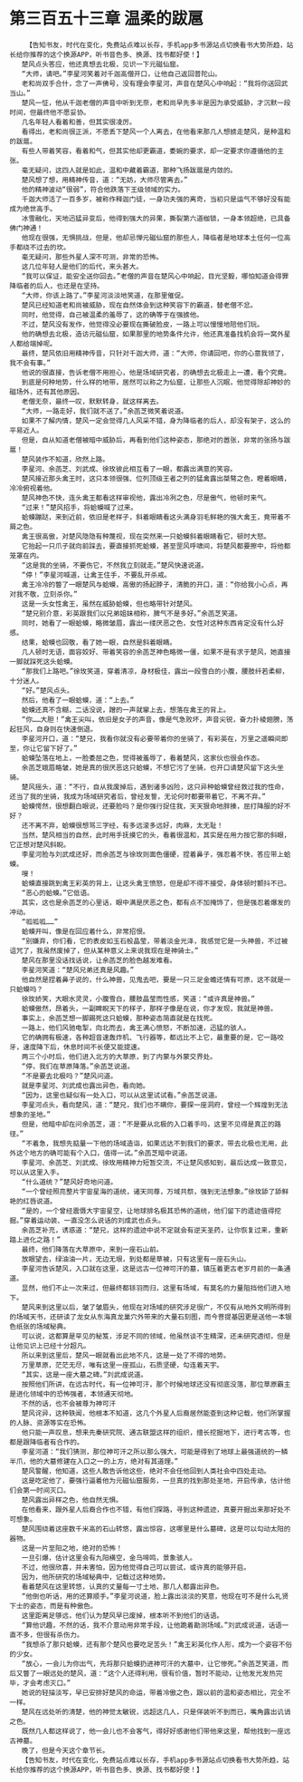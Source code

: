 # 第三百五十三章 温柔的跋扈
        【告知书友，时代在变化，免费站点难以长存，手机app多书源站点切换看书大势所趋，站长给你推荐的这个换源APP，听书音色多、换源、找书都好使！】
       楚风点头答应，他还真想去北极，见识一下元磁仙窟。
       “大师，请吧。”李星河笑着对千迦高僧开口，让他自己返回普陀山。
       老和尚双手合什，念了一声佛号，没有理会李星河，声音在楚风心中响起：“我将你送回武当山。”
       楚风一怔，他从千迦老僧的声音中听到无奈，老和尚早先多半是因为承受威胁，才沉默一段时间，但最终他不愿妥协。
       几名年轻人看着和善，但其实很凌厉。
       看得出，老和尚很正派，不愿丢下楚风一个人离去，在他看来那几人想掳走楚风，是种温和的跋扈。
       有些人带着笑容，看着和气，但其实他却更霸道，委婉的要求，却一定要求你遵循他的主张。
       毫无疑问，这四人就是如此，温和中藏着霸道，那种飞扬跋扈是内敛的。
       楚风想了想，用精神传音，道：“无妨，大师尽管离去。”
       他的精神波动“很弱”，符合他跌落下王级领域的实力。
       千迦大师活了一百多岁，被称作释迦门徒，一身功夫强的离奇，当初只是运气不够好没有能成为绝世高手。
       冰雪融化，天地迅猛异变后，他得到强大的异果，撕裂第六道枷锁，一身本领超绝，已具备佛门神通！
       他现在很强，无惧挑战，但是，他却忌惮元磁仙窟的那些人，降临者是地球本土任何一位高手都绕不过去的坎。
       毫无疑问，那些外星人深不可测，非常的恐怖。
       这几位年轻人是他们的后代，来头甚大。
       “我可以保证，能安全送你回去。”老僧的声音在楚风心中响起，目光坚毅，哪怕知道会得罪降临者的后人，也还是在坚持。
       “大师，你该上路了。”李星河淡淡地笑道，在那里催促。
       楚风已经知道老和尚被威胁，现在自然体会到这种笑容下的霸道，替老僧不忿。
       同时，他觉得，自己被温柔的羞辱了，这的确等于在强掳他。
       不过，楚风没有发作，他觉得没必要现在撕破脸皮，一路上可以慢慢地陪他们玩。
       他的确想去北极，造访元磁仙窟，如果那里的地势条件允许，他还真准备找机会将一窝外星人都给端掉呢。
       最终，楚风依旧用精神传音，只针对千迦大师，道：“大师，你请回吧，你的心意我领了，我不会有事。”
       他说的很直接，告诉老僧不用担心，他是场域研究者，的确想去北极走上一遭，看个究竟。
       到底是何种地势，什么样的地带，居然可以称之为仙窟，让那些人沉眠，他觉得除却神妙的磁场外，还有其他原因。
       老僧无奈，最终一叹，默默转身，就这样离去。
       “大师，一路走好，我们就不送了。”余菡芝微笑着说道。
       如果不了解内情，楚风一定会觉得几人风采不错，身为降临者的后人，却没有架子，这么的平易近人。
       但是，自从知道老僧被暗中威胁后，再看到他们这种姿态，那绝对的嚣张，非常的张扬与跋扈！
       楚风装作不知道，欣然上路。
       李星河、余菡芝、刘武成、徐玫彼此相互看了一眼，都露出满意的笑容。
       楚风接近那头禽王时，这只本领很强、位列顶级王者之列的猛禽露出桀骜之色，瞪着眼睛，冷冷俯视着他。
       楚风神色不快，连头禽王都看这样审视他，露出冷冽之色，尽是傲气，他顿时来气。
       “过来！”楚风招手，将蛤蟆喊了过来。
       蛤蟆蹦跶，来到近前，依旧是老样子，斜着眼睛看这头满身羽毛鲜艳的强大禽王，竟带着不屑之色。
       禽王很高傲，对楚风隐隐有种蔑视，现在突然来一只蛤蟆斜着眼睛看它，顿时大怒。
       它抬起一只爪子就向前踩去，要直接抓死蛤蟆，甚至罡风呼啸间，将楚风都要擦中，将他都笼罩在内。
       “这是我的坐骑，不要伤它，不然我立刻就走。”楚风快速说道。
       “停！”李星河喊道，让禽王住手，不要乱开杀戒。
       禽王冷冷的瞥了一眼楚风与蛤蟆，高傲的扬起脖子，清脆的开口，道：“你给我小心点，再对我不敬，立刻杀你。”
       这是一头女性禽王，虽然在威胁蛤蟆，但也略带针对楚风。
       “楚兄别介意，彩英跟我们以兄弟姐妹相称，脾气不是多好。”余菡芝笑道。
       同时，她看了一眼蛤蟆，略微皱眉，露出一缕厌恶之色，女性对这种东西肯定没有什么好感。
       结果，蛤蟆也回敬，看了她一眼，自然是斜着眼睛。
       几人顿时无语，面容姣好、带着笑容的余菡芝神色略微一僵，如果不是有求于楚风，她直接一脚就踩死这头蛤蟆。
       “那我们上路吧。”徐玫笑道，穿着清凉，身材极佳，露出一段雪白的小腹，腰肢纤若柔柳，十分迷人。
       “好。”楚风点头。
       然后，他看了一眼蛤蟆，道：“上去。”
       蛤蟆还真不含糊，二话没说，蹭的一声就窜上去，想落在禽王的背上。
       “你……大胆！”禽王尖叫，依旧是女子的声音，像是气急败坏，声音尖锐，奋力扑棱翅膀，荡起狂风，自身则在快速倒退。
       李星河开口，道：“楚兄，我看你就没有必要带着你的坐骑了，有彩英在，万里之遥瞬间即至，你让它留下好了。”
       蛤蟆坠落在地上，一脸委屈之色，觉得被羞辱了，看着楚风，这家伙也很会作态。
       余菡芝娥眉略皱，她是真的很厌恶这只蛤蟆，不想它污了坐骑，也开口请楚风留下这头坐骑。
       楚风摇头，道：“不行，自从我废掉后，遇到诸多凶险，这只异种蛤蟆曾经救过我的性命，还当了我的坐骑，我成为场域研究者后，曾经发誓，无论何时都要带着它，不离不弃。”
       蛤蟆愕然，很想翻白眼说，还要脸吗？是你强行捉住我，天天狠命地胖揍，屈打降服的好不好？
       还不离不弃，蛤蟆很想骂三字经，有多远滚多远好，肉麻，太无耻！
       当然，楚风相当的自然，此时用手抚摸它的头，看着很温和，其实是在用力按它那的斜眼，它正想对楚风斜睨。
       李星河脸与刘武成还好，而余菡芝与徐玫则面色僵硬，捏着鼻子，强忍着不快，答应带上蛤蟆。
       嗖！
       蛤蟆直接跳到禽王彩英的背上，让这头禽王愤怒，但是却不得不接受，身体顿时颤抖不已。
       “恶心的蛤蟆。”它低语。
       其实，这也是余菡芝的心里话，眼中满是厌恶之色，都有点不加掩饰了，但是强忍着爆发的冲动。
       “呱呱呱……”
       蛤蟆开叫，像是在回应着什么，非常招恨。
       “别嫌弃，你们看，它的表皮如玉石般晶莹，带着淡金光泽，我感觉它是一头神兽，不过被诅咒了，我虽然废掉了，但从某种意义上来说我现在是神骑士。”
       楚风在那里没话找话说，让余菡芝的脸色越发难看。
       李星河笑道：“楚风兄弟还真是风趣。”
       他自然是捏着鼻子说的，什么神兽，见鬼去吧，要是一只三足金蟾还情有可原，这不就是一只蛤蟆吗？
       徐玫娇笑，大眼水灵灵，小腹雪白，腰肢晶莹而性感，笑道：“或许真是神兽。”
       蛤蟆傲然，昂着头，一副睥睨天下的样子，那样子像是在说，你才发现，我就是神兽。
       事实上，余菡芝想一脚踢死这只蛤蟆，那种姿态简直就是在找死。
       一路上，他们风驰电掣，向北而去，禽王满心愤怒，不断加速，迅猛的骇人。
       它的确拥有极速，各种超音速轰炸机、飞行器等，都远比不上它，最重要的是，它一路咬牙，速度降下后，休息时间不长便又能提速。
       两三个小时后，他们进入北方的大草原，到了内蒙与外蒙交界处。
       “停，我们在草原降落。”余菡芝说道。
       “不是要去北极吗？”楚风问道。
       就是李星河、刘武成也露出异色，看向她。
       “因为，这里也疑似有一处入口，可以从这里试试看。”余菡芝说道。
       李星河点头，看向楚风，道：“楚兄，我们也不瞒你，要探一座洞府，曾经一个辉煌到无法想象的圣地。”
       但是，他暗中却在问余菡芝，道：“不是要从北极的入口着手吗，这里不见得是真正的路径。”
       “不着急，我想先掂量一下他的场域造诣，如果远达不到我们的要求，带去北极也无用，此外这个地方的确可能有个入口，值得一试。”余菡芝暗中说道。
       李星河、余菡芝、刘武成、徐玫用精神力短暂交流，不让楚风感知到，最后达成一致意见，可以从这里入手。
       “什么道统？”楚风好奇地问道。
       “一个曾经照亮整片宇宙星海的道统，诸天同尊，万域共祭，强到无法想象。”徐玫舔了舔鲜艳的红唇说道。
       “是的，一个曾经震慑大宇宙星空，让地球排名极其恐怖的道统，他们留下的遗迹值得挖掘。”穿着运动装、一直没怎么说话的刘成武也点头。
       余菡芝补充，诱惑道：“楚兄，这样的遗迹中说不定就会有逆天圣药，让你恢复过来，重新踏上进化之路！”
       最终，他们降落在大草原中，来到一座石山前。
       放眼望去，绿油油一片，无边无垠，到处都是草被，只有这里有一座石头山。
       李星河告诉楚风，入口就在这里，这是远古一位神可汗的墓，镇压着更古老岁月前的一条通道。
       显然，他们不止一次来过，但最终都铩羽而归，这里有场域，有莫名的力量阻挡他们进入地下。
       楚风来到这里以后，皱了皱眉头，他现在对场域的研究涉足很广，不仅有从地外文明所得到的场域天书，还研读了龙女从东海真龙巢穴外带来的大量石刻图，而今菩提基因更是送他一本银色纸张的场域秘典。
       可以说，这都算是罕见的秘笈，涉足不同的领域，他虽然谈不生精深，还未研究透彻，但是让他见识上已经十分超凡。
       所以来到这里后，楚风一眼就看出此地不凡，这是一处了不得的地势。
       万里草原，茫茫无尽，唯有这里一座孤山，石质坚硬，勾连着天宇。
       “其实，这是一座大墓之碑。”刘武成说道。
       按照他们所讲，在远古时代，有一位神可汗，那个时候地球还没有彻底没落，那位草原霸主是进化领域中的恐怖强者，本领通天彻地。
       不然的话，也不会被尊为神可汗
       楚风诧异，这种轶闻，他根本不知道，这几个外星人后裔居然能查到这种记载，他们所掌握的人脉、资源等实在恐怖。
       他只能一声叹息，想来先秦研究院、通古联盟这样的组织，擅长挖掘地下，进行考古等，也都是跟降临者有合作的。
       李星河道：“我们猜测，那位神可汗之所以那么强大，可能是得到了地球上最强道统的一鳞半爪，他的大墓修建在入口之一的上方，绝对有其道理。”
       楚风警醒，他知道，这些人敢告诉他这些，绝对不会任他回到人类社会中四处走动。
       这是吃定他了，要强行逼着他为元磁仙窟服务，一旦真的找到那处圣地，开启传承，估计他们会第一时间灭口。
       楚风露出异样之色，他自然无惧。
       在他看来，跟外星人后裔合作也不错，有他们探路，寻到这种遗迹，真要开掘出来那好处不可想象。
       楚风围绕着这座数千米高的石山转悠，露出惊容，这哪里是什么墓碑，这是可以勾动太阳的器物。
       这是一片至阳之地，绝对的恐怖！
       一旦引爆，估计这里会有九阳横空，金乌啼鸣，景象骇人。
       不过，他很欣喜，并未害怕，因为他觉得自己可以尝试，或许真的能够开启。
       因为，他所研究的场域秘典中，记载过这种地势。
       看着楚风在这里转悠，认真的丈量每一寸土地，那几人都露出异色。
       “他倒也听话，用的还算顺手。”李星河说道，脸上露出淡淡的笑意，他现在可不是什么礼贤下士的姿态，而是有种傲色。
       这里距离足够远，他们认为楚风早已废掉，根本听不到他们的话语。
       “算他识趣，不然的话，我不介意动用非常手段，让他跪着勘测场域。”刘武成说道，话语一直不多，但很有杀伤力。
       “我想杀了那只蛤蟆，还有那个楚风也要吃足苦头！”禽王彩英化作人形，成为一个姿容不俗的少女。
       “放心，一会儿为你出气，先将那只蛤蟆扔进神可汗的大墓中，让它惨死。”余菡芝笑道，而后又瞥了一眼远处的楚风，道：“这个人还得利用，很有价值，暂时不能动，让他发光发热完毕，才会考虑灭口。”
       她说的轻描淡写，早已安排好楚风的命运，带着冷傲之色，跟以前的温和姿态相比，完全不一样。
       楚风在远处听的清楚，他的神觉太敏锐，远超这几人，只是佯装听不到而已，嘴角露出讥诮之色。
       既然几人都这样说了，他一会儿也不会客气，得好好感谢他们带他来这里，帮他找到一座远古神墓。
       晚了，但是今天这个章节长。
       【告知书友，时代在变化，免费站点难以长存，手机app多书源站点切换看书大势所趋，站长给你推荐的这个换源APP，听书音色多、换源、找书都好使！】